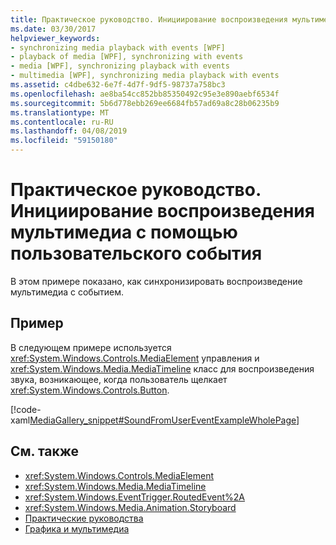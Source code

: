 ```yaml
---
title: Практическое руководство. Инициирование воспроизведения мультимедиа с помощью пользовательского события
ms.date: 03/30/2017
helpviewer_keywords:
- synchronizing media playback with events [WPF]
- playback of media [WPF], synchronizing with events
- media [WPF], synchronizing playback with events
- multimedia [WPF], synchronizing media playback with events
ms.assetid: c4dbe632-6e7f-4d7f-9df5-98737a758bc3
ms.openlocfilehash: ae8ba54cc852bb85350492c95e3e890aebf6534f
ms.sourcegitcommit: 5b6d778ebb269ee6684fb57ad69a8c28b06235b9
ms.translationtype: MT
ms.contentlocale: ru-RU
ms.lasthandoff: 04/08/2019
ms.locfileid: "59150180"
---
```

# <a name="how-to-trigger-media-playback-with-a-user-event"></a>Практическое руководство. Инициирование воспроизведения мультимедиа с помощью пользовательского события
В этом примере показано, как синхронизировать воспроизведение мультимедиа с событием.  
  
## <a name="example"></a>Пример  
 В следующем примере используется <xref:System.Windows.Controls.MediaElement> управления и <xref:System.Windows.Media.MediaTimeline> класс для воспроизведения звука, возникающее, когда пользователь щелкает <xref:System.Windows.Controls.Button>.  
  
 [!code-xaml[MediaGallery_snippet#SoundFromUserEventExampleWholePage](~/samples/snippets/csharp/VS_Snippets_Wpf/MediaGallery_snippet/CSharp/SoundFromUserEventExample.xaml#soundfromusereventexamplewholepage)]  
  
## <a name="see-also"></a>См. также

- <xref:System.Windows.Controls.MediaElement>
- <xref:System.Windows.Media.MediaTimeline>
- <xref:System.Windows.EventTrigger.RoutedEvent%2A>
- <xref:System.Windows.Media.Animation.Storyboard>
- [Практические руководства](audio-and-video-how-to-topics.md)
- [Графика и мультимедиа](index.md)
